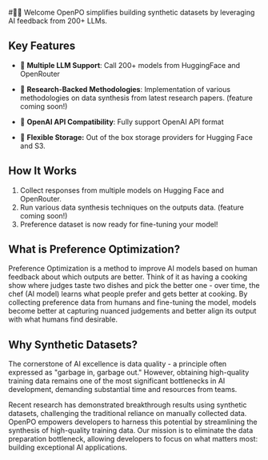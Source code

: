 #👋🏻 Welcome
OpenPO simplifies building synthetic datasets by leveraging AI feedback from 200+ LLMs.

## Key Features

- 🔌 **Multiple LLM Support**: Call 200+ models from HuggingFace and OpenRouter

- 🧪 **Research-Backed Methodologies**: Implementation of various methodologies on data synthesis from latest research papers. (feature coming soon!)

- 🤝 **OpenAI API Compatibility**: Fully support OpenAI API format

- 💾 **Flexible Storage:** Out of the box storage providers for Hugging Face and S3.

## How It Works
1. Collect responses from multiple models on Hugging Face and OpenRouter.
2. Run various data synthesis techniques on the outputs data. (feature coming soon!)
3. Preference dataset is now ready for fine-tuning your model!


## What is Preference Optimization?
Preference Optimization is a method to improve AI models based on human feedback about which outputs are better. Think of it as having a cooking show where judges taste two dishes and pick the better one - over time, the chef (AI model) learns what people prefer and gets better at cooking. By collecting preference data from humans and fine-tuning the model, models become better at capturing nuanced judgements and better align its output with what humans find desirable.


## Why Synthetic Datasets?
The cornerstone of AI excellence is data quality - a principle often expressed as "garbage in, garbage out." However, obtaining high-quality training data remains one of the most significant bottlenecks in AI development, demanding substantial time and resources from teams.

Recent research has demonstrated breakthrough results using synthetic datasets, challenging the traditional reliance on manually collected data. OpenPO empowers developers to harness this potential by streamlining the synthesis of high-quality training data. Our mission is to eliminate the data preparation bottleneck, allowing developers to focus on what matters most: building exceptional AI applications.

